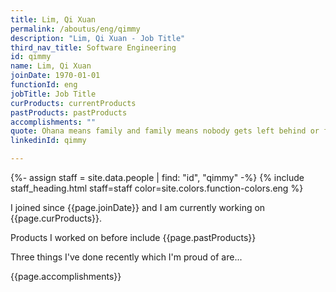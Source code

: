 ```yaml
---
title: Lim, Qi Xuan
permalink: /aboutus/eng/qimmy
description: "Lim, Qi Xuan - Job Title"
third_nav_title: Software Engineering
id: qimmy
name: Lim, Qi Xuan
joinDate: 1970-01-01
functionId: eng
jobTitle: Job Title
curProducts: currentProducts
pastProducts: pastProducts
accomplishments: ""
quote: Ohana means family and family means nobody gets left behind or forgotten.
linkedinId: qimmy

---
```


{%- assign staff = site.data.people | find: "id", "qimmy" -%}
{% include staff_heading.html staff=staff color=site.colors.function-colors.eng %}

<p>I joined since {{page.joinDate}} and I am currently working on {{page.curProducts}}.</p>

<p>Products I worked on before include {{page.pastProducts}}</p>

<p>Three things I've done recently which I'm proud of are...</p>
{{page.accomplishments}}

